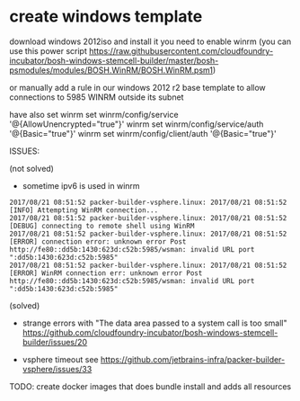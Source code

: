 # create windows template
download windows 2012iso and install it
you need to enable winrm (you can use this power script https://raw.githubusercontent.com/cloudfoundry-incubator/bosh-windows-stemcell-builder/master/bosh-psmodules/modules/BOSH.WinRM/BOSH.WinRM.psm1)

or manually
add a rule in our windows 2012 r2 base template
to allow connections to 5985 WINRM outside its subnet

have also set
winrm set winrm/config/service '@{AllowUnencrypted="true"}'
winrm set winrm/config/service/auth '@{Basic="true"}'
winrm set winrm/config/client/auth '@{Basic="true"}'

ISSUES:

(not solved)
- sometime ipv6 is used in winrm
```
2017/08/21 08:51:52 packer-builder-vsphere.linux: 2017/08/21 08:51:52 [INFO] Attempting WinRM connection...
2017/08/21 08:51:52 packer-builder-vsphere.linux: 2017/08/21 08:51:52 [DEBUG] connecting to remote shell using WinRM
2017/08/21 08:51:52 packer-builder-vsphere.linux: 2017/08/21 08:51:52 [ERROR] connection error: unknown error Post http://fe80::dd5b:1430:623d:c52b:5985/wsman: invalid URL port ":dd5b:1430:623d:c52b:5985"
2017/08/21 08:51:52 packer-builder-vsphere.linux: 2017/08/21 08:51:52 [ERROR] WinRM connection err: unknown error Post http://fe80::dd5b:1430:623d:c52b:5985/wsman: invalid URL port ":dd5b:1430:623d:c52b:5985"
```

(solved)
- strange errors with "The data area passed to a system call is too small"
https://github.com/cloudfoundry-incubator/bosh-windows-stemcell-builder/issues/20

- vsphere timeout see https://github.com/jetbrains-infra/packer-builder-vsphere/issues/33

TODO:
create docker images that does bundle install and adds all resources
